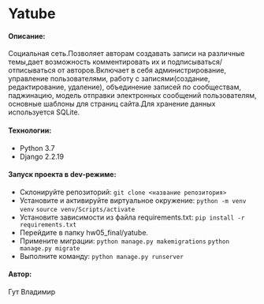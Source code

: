 # Yatube 
#### Описание: 
Cоциальная сеть.Позволяет авторам создавать записи на различные темы,дает возможность комментировать их и подписываться/отписываться от авторов.Включает в себя администрирование, управление пользователями, работу с записями(создание, редактирование, удаление), объединение записей по сообществам, паджинацию, модель отправки электронных сообщений пользователям, основные шаблоны для страниц сайта.Для хранение данных используется SQLite.
#### Технологии:
- Python 3.7
- Django 2.2.19 
#### Запуск проекта в dev-режиме:
- Склонируйте репозиторий:
``` git clone <название репозитория> ``` 
- Установите и активируйте виртуальное окружение:
``` python -m venv venv ```
``` source venv/Scripts/activate ``` 
- Установите зависимости из файла requirements.txt: 
``` pip install -r requirements.txt ```
- Перейдите в папку hw05_final/yatube.
- Примените миграции:
``` python manage.py makemigrations ```
``` python manage.py migrate ```
- Выполните команду: 
``` python manage.py runserver ``` 
#### Автор:
Гут Владимир
